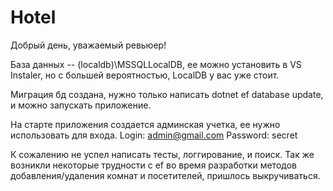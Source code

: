 # Hotel
Добрый день, уважаемый ревьюер!

База данных -- (localdb)\MSSQLLocalDB, ее можно установить в VS Instaler, но с большей вероятностью, LocalDB у вас уже стоит.

Миграция бд создана, нужно только написать dotnet ef database update, и можно запускать приложение.

На старте приложения создается админская учетка, ее нужно использовать для входа.
Login: admin@gmail.com 
Password: secret

К сожалению не успел написать тесты, логгирование, и поиск.
Так же возникли некоторые трудности с ef во время разработки методов добавления/удаления комнат и посетителей, пришлось выкручиваться.
